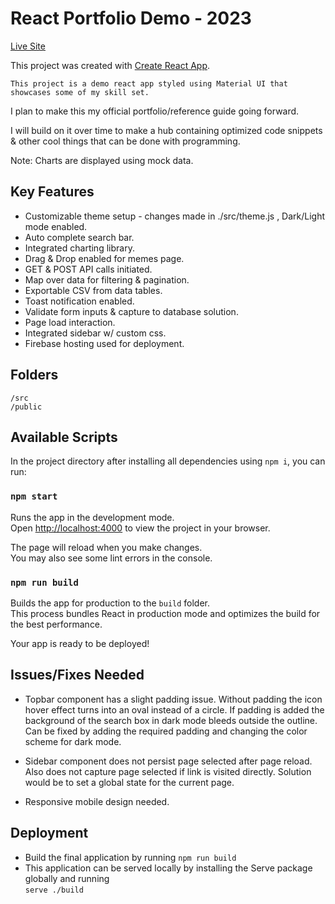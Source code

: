 # React Portfolio Demo - 2023

[Live Site](https://www.mackenziebaksh.com)

This project was created with [Create React App](https://github.com/facebook/create-react-app).

`This project is a demo react app styled using Material UI that showcases some of my skill set.`

I plan to make this my official portfolio/reference guide going forward.

I will build on it over time to make a hub containing optimized code snippets & other cool things that can be done with programming.

Note: Charts are displayed using mock data.

## Key Features

- Customizable theme setup - changes made in ./src/theme.js , Dark/Light mode enabled.
- Auto complete search bar.
- Integrated charting library. 
- Drag & Drop enabled for memes page.
- GET & POST API calls initiated.
- Map over data for filtering & pagination.
- Exportable CSV from data tables.
- Toast notification enabled.
- Validate form inputs & capture to database solution.
- Page load interaction.
- Integrated sidebar w/ custom css.
- Firebase hosting used for deployment.

## Folders

```
/src
/public
```

## Available Scripts

In the project directory after installing all dependencies using ` npm i `, you can run:

### `npm start`

Runs the app in the development mode.\
Open [http://localhost:4000](http://localhost:4000) to view the project in your browser.

The page will reload when you make changes.\
You may also see some lint errors in the console.

### `npm run build`

Builds the app for production to the `build` folder.\
This process bundles React in production mode and optimizes the build for the best performance.

Your app is ready to be deployed!

## Issues/Fixes Needed

- Topbar component has a slight padding issue. Without padding the icon hover effect turns into an oval instead of a circle. If padding is added the background of the search box in dark mode bleeds outside the outline. Can be fixed by adding the required padding and changing the color scheme for dark mode.

- Sidebar component does not persist page selected after page reload. Also does not capture page selected if link is visited directly. Solution would be to set a global state for the current page.

- Responsive mobile design needed.

## Deployment
- Build the final application by running `npm run build`
- This application can be served locally by installing the Serve package globally and running\
`serve ./build`
